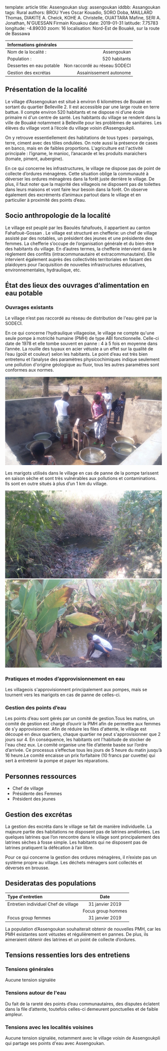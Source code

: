 template: article
title: Assengoukan
slug: assengoukan
iddbb: Assangoukan
tags: Rural
authors: BROU Yves Oscar Kouadio, SORO Doba, MAILLARD Thomas, DIAKITE A. Cheick, KOHE A. Christelle, OUATTARA Mafine, SERI A. Jonathan, N'GUESSAN Firmain Kouakou
date: 2019-01-31
latitude:  7.75783 
longitude: -4.89030
zoom: 16
localisation: Nord-Est de Bouaké, sur la route de Bassawa




|Informations générales||
|:--|--:|
| Nom de la localité : | Assengoukan | 
| Population : | 520 habitants | 
| Dessertes en eau potable | Non raccordé au réseau SODECI | 
| Gestion des excrétas | Assainissement autonome | 





## Présentation de la localité
Le village d’Assengoukan est situé à environ 6 kilomètres de Bouaké en sortant du quartier Belleville 2. Il est accessible par une large route en terre battue. Il compte environ 520 habitants et ne dispose ni d’une école primaire ni d'un centre de santé. Les habitants du village se rendent dans la ville de Bouaké notamment à Belleville pour les problèmes de sanitaires. Les élèves du village vont à l’école du village voisin d’Assengoukpli.


On y retrouve essentiellement des habitations de tous types : parpaings, terre, ciment avec des tôles ondulées. On note aussi la présence de cases en banco, mais en de faibles proportions. L'agriculture est l'activité principale : l’igname, le manioc, l’anacarde et les produits maraichers (tomate, piment, aubergine).


En ce qui concerne les infrastructures, le village ne dispose pas de point de collecte d’ordures ménagères. Cette situation oblige la communauté à  déverser les ordures ménagères dans la forêt juste derrière le village. De plus, il faut noter que la majorité des villageois ne disposent pas de toilettes dans leurs maisons et vont faire leur besoin dans la forêt. On observe également des excréments d’animaux partout dans le village et en particulier à proximité des points d’eau.

## Socio anthropologie de la localité 


Le village est peuplé par les Baoulés fahafoués, il appartient au canton Fahafouè-Gossan . Le village est structuré en chefferie: un chef de village  assisté par des notables, un président des jeunes et une présidente des femmes. La chefferie s’occupe de l’organisation générale et du bien-être des habitants du village. En d’autres termes, la chefferie intervient dans le règlement des conflits (intracommunautaire et extracommunautaire). Elle intervient également auprès des collectivités territoriales en faisant des plaidoyers pour l’acquisition de nouvelles infrastructures éducatives, environnementales, hydraulique, etc.


## État des lieux des ouvrages d’alimentation en eau potable

### Ouvrages existants
Le village n’est pas raccordé au réseau de distribution de l'eau géré par la SODECI.


En ce qui concerne l’hydraulique villageoise, le village ne compte qu'une seule pompe à motricité humaine  (PMH) de type ABI  fonctionnelle. Celle-ci date de 1978 et elle tombe souvent en panne : 4 à 5 fois en moyenne dans l’année. La rouille des tuyaux en acier vétuste a un effet sur la qualité de l’eau (goût et couleur) selon les habitants. Le point d’eau est très bien entretenu et l’analyse des paramètres physicochimiques indique seulement une pollution d'origine géologique au fluor, tous les autres paramètres sont conformes aux normes.


 ![PMH](images/assengoukan3.jpg "PMH")


Les marigots utilisés dans le village en cas de panne de la pompe tarissent en saison sèche et sont très vulnérables aux pollutions et contaminations. Ils sont en outre situés à plus d’un 1 km du village.

![marigot](images/assengoukan1.jpg "marigot")
![marigot](images/assengoukan2.jpg "marigot")


### Pratiques et modes d’approvisionnement en eau


Les villageois s'approvisionnent principalement aux pompes, mais se tournent vers les marigots en cas de panne de celles-ci.

### Gestion des points d’eau

Les points d’eau sont gérés par un comité de gestion.Tous les matins, un comité de gestion est chargé d’ouvrir la PMH afin de permettre aux femmes de s’y approvisionner. Afin de réduire les files d'attente, le village est découpé en deux quartiers, chaque quartier ne peut s'approvisionner que 2 jours sur 4. En conséquence, les habitants ont l'habitude de stocker de l'eau chez eux. Le comité organise une file d’attente basée sur l’ordre d’arrivée. Ce processus s’effectue tous les jours de 5 heure du matin jusqu’à 16 heure.Le comité encaisse un prix forfaitaire (10 francs  par cuvette) qui sert à entretenir la pompe et payer les réparations.




## Personnes ressources


* Chef de village 
* Présidente des Femmes                                
* Président des jeunes

## Gestion des excrétas

La gestion des excréta dans le village se fait de manière individuelle. La majeure partie des habitations ne disposent pas de latrines améliorées. Les quelques latrines que l’on rencontre dans le village sont principalement des latrines sèches à fosse simple. Les habitants qui ne disposent pas de latrines pratiquent la défécation à l’air libre. 


Pour ce qui concerne la gestion des ordures ménagères, il n’existe pas un système propre au village. Les déchets ménagers sont collectés et déversés en brousse. 

## Desideratas des populations
| Type d'entretien | Date | 
| :-- | :--: | 
| Entretien individuel Chef de village|31 janvier 2019| 
|| Focus group hommes |31 janvier 2019| 
| Focus group femmes |31 janvier 2019| 


La population d’Assengoukan souhaiterait obtenir de nouvelles PMH, car les PMH existantes sont vétustes et régulièrement en pannes. De plus, ils aimeraient obtenir des latrines et un point de collecte d’ordures.

## Tensions ressenties lors des entretiens

### Tensions générales
Aucune tension signalée

### Tensions autour de l'eau
Du fait de la rareté des points d’eau communautaires, des disputes éclatent dans la file d’attente, toutefois celles-ci demeurent ponctuelles et de faible ampleur.

### Tensions avec les localités voisines
Aucune tension signalée, notamment avec le village voisin de Assengoukpli qui partage ses points d'eau avec Assengoukan.
